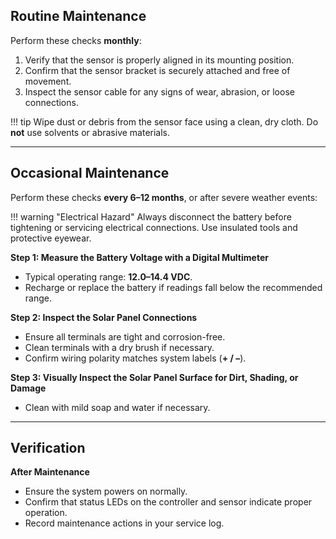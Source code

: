## Routine Maintenance

Perform these checks **monthly**:

1. Verify that the sensor is properly aligned in its mounting position.  
2. Confirm that the sensor bracket is securely attached and free of movement.  
3. Inspect the sensor cable for any signs of wear, abrasion, or loose connections.  

!!! tip
    Wipe dust or debris from the sensor face using a clean, dry cloth. Do **not** use solvents or abrasive materials.

---

## Occasional Maintenance

Perform these checks **every 6–12 months**, or after severe weather events:

!!! warning "Electrical Hazard"
    Always disconnect the battery before tightening or servicing electrical connections. Use insulated tools and protective eyewear.

**Step 1: Measure the Battery Voltage with a Digital Multimeter**  

* Typical operating range: **12.0–14.4 VDC**.  
* Recharge or replace the battery if readings fall below the recommended range.  

**Step 2: Inspect the Solar Panel Connections**  

* Ensure all terminals are tight and corrosion-free.  
* Clean terminals with a dry brush if necessary.  
* Confirm wiring polarity matches system labels (**+ / –**).  

**Step 3: Visually Inspect the Solar Panel Surface for Dirt, Shading, or Damage**  

* Clean with mild soap and water if necessary.  

---

## Verification

**After Maintenance**  

* Ensure the system powers on normally.  
* Confirm that status LEDs on the controller and sensor indicate proper operation.  
* Record maintenance actions in your service log.  
